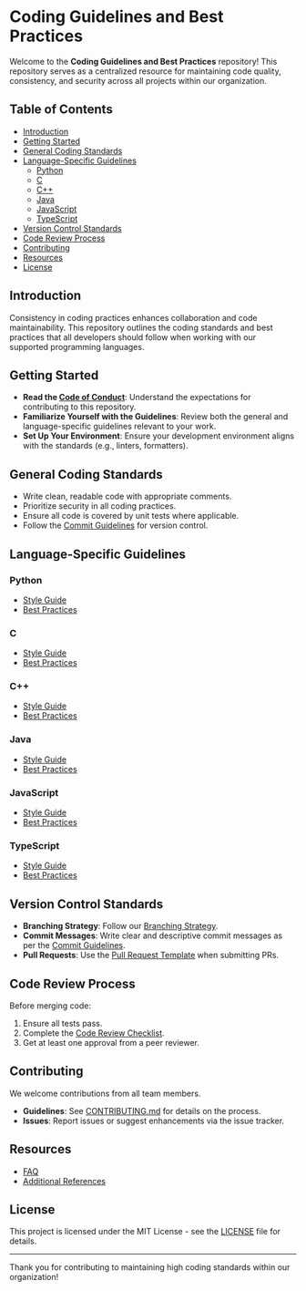 # Coding Guidelines and Best Practices

Welcome to the **Coding Guidelines and Best Practices** repository! This repository serves as a centralized resource for maintaining code quality, consistency, and security across all projects within our organization.

## **Table of Contents**

- [Introduction](#introduction)
- [Getting Started](#getting-started)
- [General Coding Standards](#general-coding-standards)
- [Language-Specific Guidelines](#language-specific-guidelines)
  - [Python](#python)
  - [C](#c)
  - [C++](#c-1)
  - [Java](#java)
  - [JavaScript](#javascript)
  - [TypeScript](#typescript)
- [Version Control Standards](#version-control-standards)
- [Code Review Process](#code-review-process)
- [Contributing](#contributing)
- [Resources](#resources)
- [License](#license)

## **Introduction**

Consistency in coding practices enhances collaboration and code maintainability. This repository outlines the coding standards and best practices that all developers should follow when working with our supported programming languages.

## **Getting Started**

- **Read the [Code of Conduct](CODE_OF_CONDUCT.md)**: Understand the expectations for contributing to this repository.
- **Familiarize Yourself with the Guidelines**: Review both the general and language-specific guidelines relevant to your work.
- **Set Up Your Environment**: Ensure your development environment aligns with the standards (e.g., linters, formatters).

## **General Coding Standards**

- Write clean, readable code with appropriate comments.
- Prioritize security in all coding practices.
- Ensure all code is covered by unit tests where applicable.
- Follow the [Commit Guidelines](version-control/commit-guidelines.md) for version control.

## **Language-Specific Guidelines**

### **Python**

- [Style Guide](guidelines/python/style-guide.md)
- [Best Practices](guidelines/python/best-practices.md)

### **C**

- [Style Guide](guidelines/c/style-guide.md)
- [Best Practices](guidelines/c/best-practices.md)

### **C++**

- [Style Guide](guidelines/cpp/style-guide.md)
- [Best Practices](guidelines/cpp/best-practices.md)

### **Java**

- [Style Guide](guidelines/java/style-guide.md)
- [Best Practices](guidelines/java/best-practices.md)

### **JavaScript**

- [Style Guide](guidelines/javascript/style-guide.md)
- [Best Practices](guidelines/javascript/best-practices.md)

### **TypeScript**

- [Style Guide](guidelines/typescript/style-guide.md)
- [Best Practices](guidelines/typescript/best-practices.md)

## **Version Control Standards**

- **Branching Strategy**: Follow our [Branching Strategy](version-control/branching-strategy.md).
- **Commit Messages**: Write clear and descriptive commit messages as per the [Commit Guidelines](version-control/commit-guidelines.md).
- **Pull Requests**: Use the [Pull Request Template](templates/pull-request-template.md) when submitting PRs.

## **Code Review Process**

Before merging code:

1. Ensure all tests pass.
2. Complete the [Code Review Checklist](templates/code-review-checklist.md).
3. Get at least one approval from a peer reviewer.

## **Contributing**

We welcome contributions from all team members.

- **Guidelines**: See [CONTRIBUTING.md](CONTRIBUTING.md) for details on the process.
- **Issues**: Report issues or suggest enhancements via the issue tracker.

## **Resources**

- [FAQ](resources/FAQ.md)
- [Additional References](resources/references.md)

## **License**

This project is licensed under the MIT License - see the [LICENSE](LICENSE) file for details.

---

Thank you for contributing to maintaining high coding standards within our organization!

